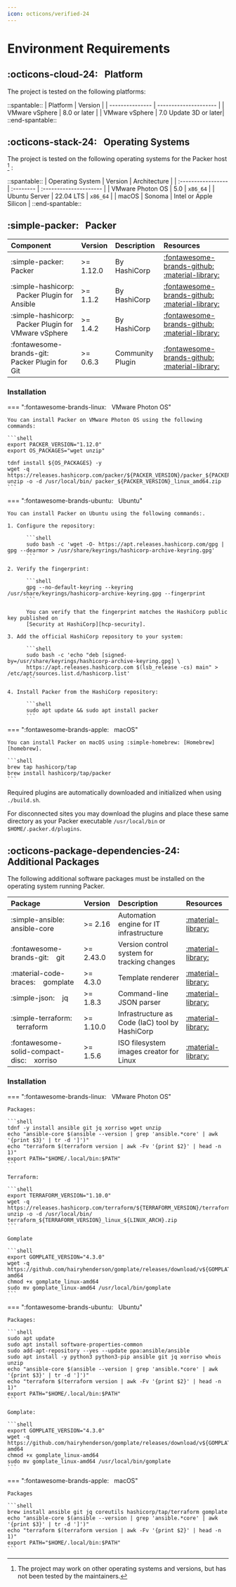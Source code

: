 ```yaml
---
icon: octicons/verified-24
---
```


# Environment Requirements

## :octicons-cloud-24: &nbsp; Platform

The project is tested on the following platforms:

::spantable::
| Platform        | Version               |
| --------------- | --------------------- |
| VMware vSphere  | 8.0 or later          |
| VMware vSphere  | 7.0 Update 3D or later|
::end-spantable::

## :octicons-stack-24: &nbsp; Operating Systems

The project is tested on the following operating systems for the Packer host [^1] :

::spantable::
| Operating System   | Version   | Architecture           |
| :----------------- | :-------- | :--------------------- |
| VMware Photon OS   | 5.0       | `x86_64`               |
| Ubuntu Server      | 22.04 LTS | `x86_64`               |
| macOS              | Sonoma    | Intel or Apple Silicon |
::end-spantable::

## :simple-packer: &nbsp; Packer

| Component                                                        | Version   | Description      | Resources                                                                                                               |
| :--------------------------------------------------------------- | :-------- | :--------------- | :---------------------------------------------------------------------------------------------------------------------- |
| :simple-packer: &nbsp;&nbsp; Packer                              | >= 1.12.0 | By HashiCorp     | [:fontawesome-brands-github:][packer-repo] &nbsp;&nbsp; [:material-library:][packer]                                    |
| :simple-hashicorp: &nbsp;&nbsp; Packer Plugin for Ansible        | >= 1.1.2  | By HashiCorp     | [:fontawesome-brands-github:][packer-plugin-ansible-repo] &nbsp;&nbsp; [:material-library:][packer-plugin-ansible]      |
| :simple-hashicorp: &nbsp;&nbsp; Packer Plugin for VMware vSphere | >= 1.4.2  | By HashiCorp     | [:fontawesome-brands-github:][packer-plugin-vsphere-repo] &nbsp;&nbsp; [:material-library:][packer-plugin-vsphere-docs] |
| :fontawesome-brands-git: &nbsp;&nbsp; Packer Plugin for Git      | >= 0.6.3  | Community Plugin | [:fontawesome-brands-github:][packer-plugin-git-repo] &nbsp;&nbsp; [:material-library:][packer-plugin-git-docs]         |

### Installation

=== ":fontawesome-brands-linux: &nbsp; VMware Photon OS"

    You can install Packer on VMware Photon OS using the following commands:

    ```shell
    export PACKER_VERSION="1.12.0"
    export OS_PACKAGES="wget unzip"

    tdnf install ${OS_PACKAGES} -y
    wget -q https://releases.hashicorp.com/packer/${PACKER_VERSION}/packer_${PACKER_VERSION}_linux_amd64.zip
    unzip -o -d /usr/local/bin/ packer_${PACKER_VERSION}_linux_amd64.zip
    ```

=== ":fontawesome-brands-ubuntu: &nbsp; Ubuntu"

    You can install Packer on Ubuntu using the following commands:.

    1. Configure the repository:

          ```shell
          sudo bash -c 'wget -O- https://apt.releases.hashicorp.com/gpg | gpg --dearmor > /usr/share/keyrings/hashicorp-archive-keyring.gpg'
          ```

    2. Verify the fingerprint:

          ```shell
          gpg --no-default-keyring --keyring /usr/share/keyrings/hashicorp-archive-keyring.gpg --fingerprint
          ```

          You can verify that the fingerprint matches the HashiCorp public key published on
          [Security at HashiCorp][hcp-security].

    3. Add the official HashiCorp repository to your system:

          ```shell
          sudo bash -c 'echo "deb [signed-by=/usr/share/keyrings/hashicorp-archive-keyring.gpg] \
          https://apt.releases.hashicorp.com $(lsb_release -cs) main" > /etc/apt/sources.list.d/hashicorp.list'
          ```

    4. Install Packer from the HashiCorp repository:

          ```shell
          sudo apt update && sudo apt install packer
          ```

=== ":fontawesome-brands-apple: &nbsp; macOS"

    You can install Packer on macOS using :simple-homebrew: [Homebrew][homebrew].

    ```shell
    brew tap hashicorp/tap
    brew install hashicorp/tap/packer
    ```

Required plugins are automatically downloaded and initialized when using `./build.sh`.

For disconnected sites you may download the plugins and place these same directory as your Packer
executable `/usr/local/bin` or `$HOME/.packer.d/plugins`.

## :octicons-package-dependencies-24: &nbsp; Additional Packages

The following additional software packages must be installed on the operating system running Packer.

| Package                                                | Version   | Description                                        | Resources                       |
| :----------------------------------------------------- |:----------| :------------------------------------------------- | :------------------------------ |
| :simple-ansible: &nbsp;&nbsp; ansible-core             | >= 2.16   | Automation engine for IT infrastructure            | [:material-library:][ansible]   |
| :fontawesome-brands-git: &nbsp;&nbsp; git              | >= 2.43.0 | Version control system for tracking changes        | [:material-library:][git]       |
| :material-code-braces: &nbsp;&nbsp; gomplate           | >= 4.3.0  | Template renderer                                  | [:material-library:][gomplate]  |
| :simple-json: &nbsp;&nbsp; jq                          | >= 1.8.3  | Command-line JSON parser                           | [:material-library:][jq]        |
| :simple-terraform: &nbsp;&nbsp; terraform              | >= 1.10.0 | Infrastructure as Code (IaC) tool by HashiCorp     | [:material-library:][terraform] |
| :fontawesome-solid-compact-disc: &nbsp;&nbsp; xorriso  | >= 1.5.6  | ISO filesystem images creator for Linux             | [:material-library:][xorriso]   |

### Installation

=== ":fontawesome-brands-linux: &nbsp; VMware Photon OS"

    Packages:

    ```shell
    tdnf -y install ansible git jq xorriso wget unzip
    echo "ansible-core $(ansible --version | grep 'ansible.*core' | awk '{print $3}' | tr -d ']')"
    echo "terraform $(terraform version | awk -Fv '{print $2}' | head -n 1)"
    export PATH="$HOME/.local/bin:$PATH"
    ```

    Terraform:

    ```shell
    export TERRAFORM_VERSION="1.10.0"
    wget -q https://releases.hashicorp.com/terraform/${TERRAFORM_VERSION}/terraform_${TERRAFORM_VERSION}_linux_amd64.zip
    unzip -o -d /usr/local/bin/ terraform_${TERRAFORM_VERSION}_linux_${LINUX_ARCH}.zip
    ```

    Gomplate

    ```shell
    export GOMPLATE_VERSION="4.3.0"
    wget -q https://github.com/hairyhenderson/gomplate/releases/download/v${GOMPLATE_VERSION}/gomplate_linux-amd64
    chmod +x gomplate_linux-amd64
    sudo mv gomplate_linux-amd64 /usr/local/bin/gomplate
    ```

=== ":fontawesome-brands-ubuntu: &nbsp; Ubuntu"

    Packages:

    ```shell
    sudo apt update
    sudo apt install software-properties-common
    sudo add-apt-repository --yes --update ppa:ansible/ansible
    sudo apt install -y python3 python3-pip ansible git jq xorriso whois unzip
    echo "ansible-core $(ansible --version | grep 'ansible.*core' | awk '{print $3}' | tr -d ']')"
    echo "terraform $(terraform version | awk -Fv '{print $2}' | head -n 1)"
    export PATH="$HOME/.local/bin:$PATH"
    ```

    Gomplate:

    ```shell
    export GOMPLATE_VERSION="4.3.0"
    wget -q https://github.com/hairyhenderson/gomplate/releases/download/v${GOMPLATE_VERSION}/gomplate_linux-amd64
    chmod +x gomplate_linux-amd64
    sudo mv gomplate_linux-amd64 /usr/local/bin/gomplate
    ```

=== ":fontawesome-brands-apple: &nbsp; macOS"

    Packages

    ```shell
    brew install ansible git jq coreutils hashicorp/tap/terraform gomplate
    echo "ansible-core $(ansible --version | grep 'ansible.*core' | awk '{print $3}' | tr -d ']')"
    echo "terraform $(terraform version | awk -Fv '{print $2}' | head -n 1)"
    export PATH="$HOME/.local/bin:$PATH"
    ```

[^1]:
    The project may work on other operating systems and versions, but has not been tested by the
    maintainers.

[//]: Links
[ansible]: https://docs.ansible.com
[git]: https://git-scm.com/downloads
[gomplate]: https://gomplate.ca/
[hcp-security]: https://www.hashicorp.com/security
[homebrew]: https://brew.sh/
[jq]: https://stedolan.github.io/jq/
[packer]: https://developer.hashicorp.com/packer
[packer-repo]: https://github.com/hashicorp/packer
[packer-plugin-ansible]: https://developer.hashicorp.com/packer/integrations/hashicorp/ansible
[packer-plugin-ansible-repo]: https://github.com/hashicorp/packer-plugin-ansible
[packer-plugin-git-docs]: https://developer.hashicorp.com/packer/integrations/ethanmdavidson/git
[packer-plugin-git-repo]: https://github.com/ethanmdavidson/packer-plugin-git
[packer-plugin-vsphere-docs]: https://developer.hashicorp.com/packer/plugins/builders/vsphere
[packer-plugin-vsphere-repo]: https://github.com/hashicorp/packer-plugin-vsphere
[terraform]: https://developer.hashicorp.com/terraform
[xorriso]: https://www.gnu.org/software/xorriso/
